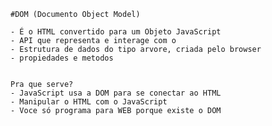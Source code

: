 
    
    #DOM (Documento Object Model)

    - É o HTML convertido para um Objeto JavaScript
    - API que representa e interage com o 
    - Estrutura de dados do tipo arvore, criada pelo browser
    - propiedades e metodos


    Pra que serve?
    - JavaScript usa a DOM para se conectar ao HTML
    - Manipular o HTML com o JavaScript
    - Voce só programa para WEB porque existe o DOM
    


